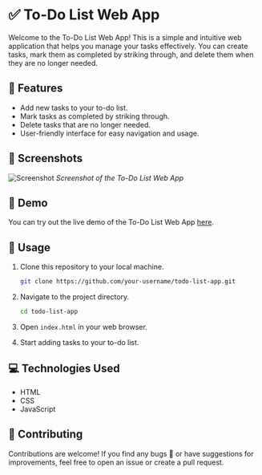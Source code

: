 

# ✅ To-Do List Web App

Welcome to the To-Do List Web App! This is a simple and intuitive web application that helps you manage your tasks effectively. You can create tasks, mark them as completed by striking through, and delete them when they are no longer needed.

## 🌟 Features

- Add new tasks to your to-do list.
- Mark tasks as completed by striking through.
- Delete tasks that are no longer needed.
- User-friendly interface for easy navigation and usage.

## 📸 Screenshots
![Screenshot](https://github.com/feven2552/-LGMVIP-Web-Task-1/assets/93426602/2b080559-7022-4a71-a4d7-2a1a8da63ad6)
*Screenshot of the To-Do List Web App*

## 🚀 Demo

You can try out the live demo of the To-Do List Web App [here](https://feven2552.github.io/-LGMVIP-Web-Task-1/).

## 📝 Usage

1. Clone this repository to your local machine.
   ```bash
   git clone https://github.com/your-username/todo-list-app.git
   ```

2. Navigate to the project directory.
   ```bash
   cd todo-list-app
   ```

3. Open `index.html` in your web browser.

4. Start adding tasks to your to-do list.

## 💻 Technologies Used

- HTML
- CSS
- JavaScript

## 🤝 Contributing

Contributions are welcome! If you find any bugs 🐛 or have suggestions for improvements, feel free to open an issue or create a pull request.



